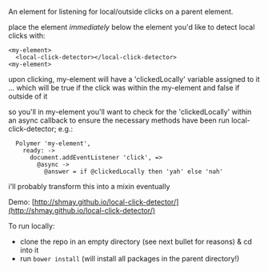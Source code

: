 An element for listening for local/outside clicks on a parent element.

place the element *immediately* below the element you'd like to detect local clicks with:

```
<my-element>
  <local-click-detector></local-click-detector>
<my-element>
```

upon clicking, my-element will have a 'clickedLocally' variable assigned to it ... which will be true if the click was within the my-element and false if outside of it

so you'll in my-element you'll want to check for the 'clickedLocally' within an async callback to ensure the necessary methods have been run local-click-detector; e.g.:

```
  Polymer 'my-element', 
    ready: ->
      document.addEventListener 'click', =>
        @async ->
          @answer = if @clickedLocally then 'yah' else 'nah'
```

i'll probably transform this into a mixin eventually

Demo: [http://shmay.github.io/local-click-detector/](http://shmay.github.io/local-click-detector/)

To run locally:

* clone the repo in an empty directory (see next bullet for reasons) & cd into it
* run `bower install` (will install all packages in the parent directory!)
 

[1]: https://www.polymer-project.org/
